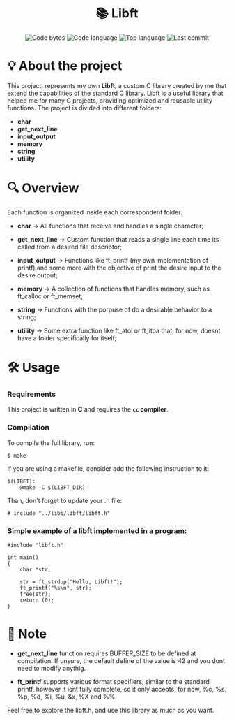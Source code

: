 <h1 align="center">
	📚 Libft
</h1>

<p align="center">
	<img alt="Code bytes" src="https://img.shields.io/github/languages/code-size/jose5556/libft?color=lightblue" />
	<img alt="Code language" src="https://img.shields.io/github/languages/count/jose5556/libft?color=yellow" />
	<img alt="Top language" src="https://img.shields.io/github/languages/top/jose5556/libft?color=blue" />
	<img alt="Last commit" src="https://img.shields.io/github/last-commit/jose5556/libft?color=green" />
</p>

# 💡 About the project

This project, represents my own **Libft**, 
a custom C library created by me that extend the capabilities of the standard C library.
Libft is a useful library that helped me for many C projects, providing optimized and reusable utility functions. 
The project is divided into different folders:

- **char**
- **get_next_line**
- **input_output**
- **memory**
- **string**
- **utility**

# 🔍 Overview

Each function is organized inside each correspondent folder.

- **char** -> All functions that receive and handles a single character;

- **get_next_line** -> Custom function that reads a single line each time its called from a desired file descriptor;

- **input_output** -> Functions like ft_printf (my own implementation of printf)
and some more with the objective of print the desire input to the desire output;

- **memory** -> A collection of functions that handles memory, such as ft_calloc or ft_memset;

- **string** -> Functions with the porpuse of do a desirable behavior to a string;

- **utility** -> Some extra function like ft_atoi or ft_itoa that, for now, doesnt have a folder specifically for itself;

# 🛠️ Usage

### Requirements

This project is written in **C** and requires the **`cc` compiler**.

### Compilation

To compile the full library, run:

```shell
$ make
```
If you are using a makefile, consider add the following instruction to it:

```shell
$(LIBFT):
	@make -C $(LIBFT_DIR)
```

Than, don't forget to update your .h file:

```shell
# include "../libs/libft/libft.h"
```

### Simple example of a libft implemented in a program:

```shell
#include "libft.h"

int main()
{
    char *str;

    str = ft_strdup("Hello, Libft!");
    ft_printf("%s\n", str);
    free(str);
    return (0);
}
```

# 📌 Note

- **get_next_line** function requires BUFFER_SIZE to be defined at compilation.
If unsure, the default define of the value is 42 and you dont need to modify anythig.

- **ft_printf** supports various format specifiers, similar to the standard printf, however it isnt fully complete, so it only
accepts, for now, %c, %s, %p, %d, %i, %u, &x, %X and %%.

Feel free to explore the libft.h, and use this library as much as you want.
